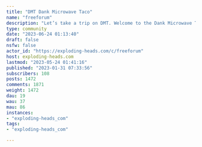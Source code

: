 ```yaml
---
title: "DMT Dank Microwave Taco" 
name: "freeforum"
description: "Let’s take a trip on DMT. Welcome to the Dank Microwave Taco or DMT for short. Anything and everything goes in here. Be sure to share your experience on DMT with your friends, family and social media. @WiggleHard bans nothing and exiles nobody (Dont doxx wolfballs users, no posting of porn/nudes or foot fetish material unless it involves political scandals, no ads for sex sites or dating sites; do that on your own time, no solicitation for pyramid scams, no posting job advertisements unless from official job sites, no posts supporting pedophilia, not all love is love) also: (we cannot allow violations of the patriot act concerning how we speak, no calls for violence, suggesting you are personally harming someone ect. These things are not free speech protected by law but actually against the law and could get the website shut down.) (no spam posting, especially spam posting of what could be considered symbols of hate) examples: guy posting nazi flag 5 times in one day, guy posting “whitey is the devil over and over, im going to use my best judgement on this one rule)"
type: community
date: "2023-06-24 01:13:40"
draft: false
nsfw: false
actor_id: "https://exploding-heads.com/c/freeforum"
host: exploding-heads.com
lastmod: "2023-05-24 01:41:16"
published: "2023-01-31 07:33:56"
subscribers: 108
posts: 1472
comments: 1871
weight: 1472
dau: 19
wau: 37
mau: 86
instances:
- "exploding-heads_com"
tags: 
- "exploding-heads_com"

---
```

